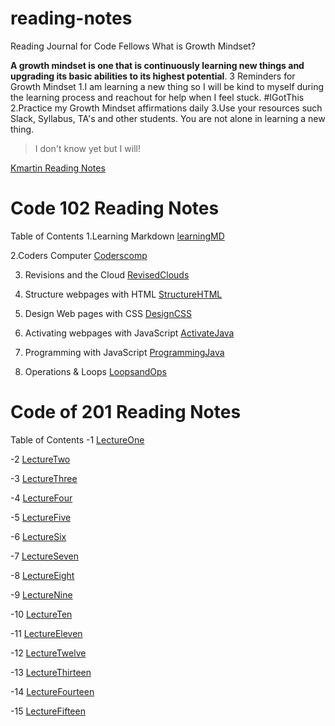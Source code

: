 # reading-notes

Reading Journal for Code Fellows
What is Growth Mindset?

**A growth mindset is one that is continuously learning new things and upgrading its basic abilities to its highest potential**.
3 Reminders for Growth Mindset
1.I am learning a new thing so I will be kind to myself during the learning process and reachout for help when I feel stuck. #IGotThis
2.Practice my Growth Mindset affirmations daily
3.Use your resources such Slack, Syllabus, TA's and other students. You are not alone in learning a new thing.
   > I don't know yet but I will!

[Kmartin Reading Notes](https://github.com/Kmartin30)
# Code 102 Reading Notes
Table of Contents
1.Learning Markdown [learningMD](https://github.com/Kmartin30/Code-102-Reading-Notes/blob/main/learningMD.md)
     
2.Coders Computer [Coderscomp](https://github.com/Kmartin30/Code-102-Reading-Notes/blob/main/Coderscomp.md)
     
3. Revisions and the Cloud [RevisedClouds](https://github.com/Kmartin30/Code-102-Reading-Notes/blob/main/RevisedCloud.md)

4. Structure webpages with HTML [StructureHTML](https://github.com/Kmartin30/Code-102-Reading-Notes/blob/main/StructureHTML.md)
     
5. Design Web pages with CSS [DesignCSS](https://github.com/Kmartin30/Code-102-Reading-Notes/blob/main/DesignCSS.md)
     
6. Activating webpages with JavaScript [ActivateJava](https://github.com/Kmartin30/Code-102-Reading-Notes/blob/main/ActivateJava.md)

7. Programming with JavaScript [ProgrammingJava](https://github.com/Kmartin30/Code-102-Reading-Notes/blob/main/ProgrammingJava.md)

8. Operations & Loops [LoopsandOps](https://github.com/Kmartin30/Code-102-Reading-Notes/blob/main/LoopsandOps.md)

 # Code of 201 Reading Notes
   Table of Contents 
-1 [LectureOne](https://github.com/Kmartin30/Code-201-Reading-Notes/blob/main/LectureOne.md)

-2 [LectureTwo](https://github.com/Kmartin30/Code-201-Reading-Notes/blob/main/LectureTwo.md)

-3 [LectureThree](https://github.com/Kmartin30/Code-201-Reading-Notes/blob/main/LectureThree.md)

-4 [LectureFour](https://github.com/Kmartin30/Code-201-Reading-Notes/blob/main/LectureFour.md)

-5 [LectureFive](https://github.com/Kmartin30/Code-201-Reading-Notes/blob/main/LectureFive.md)

-6 [LectureSix](https://github.com/Kmartin30/Code-201-Reading-Notes/blob/main/LectureSix.md)

-7 [LectureSeven](https://github.com/Kmartin30/Code-201-Reading-Notes/blob/main/LectureSeven.md)

-8 [LectureEight](https://github.com/Kmartin30/Code-201-Reading-Notes/blob/main/LectureEight.md)

-9 [LectureNine](https://github.com/Kmartin30/Code-201-Reading-Notes/blob/main/LectureNine.md)

-10 [LectureTen](https://github.com/Kmartin30/Code-201-Reading-Notes/blob/main/LectureTen.md)

-11 [LectureEleven](https://github.com/Kmartin30/Code-201-Reading-Notes/blob/main/LectureEleven.md)

-12 [LectureTwelve](https://github.com/Kmartin30/Code-201-Reading-Notes/blob/main/LectureTwelve.md)

-13 [LectureThirteen](https://github.com/Kmartin30/Code-201-Reading-Notes/blob/main/LectureThirteen.md)

-14 [LectureFourteen](https://github.com/Kmartin30/Code-201-Reading-Notes/blob/main/LectureFourteen.md)

-15 [LectureFifteen](https://github.com/Kmartin30/Code-201-Reading-Notes/blob/main/LectureFifteen.md)
